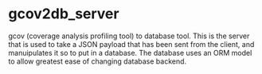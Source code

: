 # gcov2db_server
gcov (coverage analysis profiling tool) to database tool. This is the server that is used to take a JSON payload that has been sent from the client, and manuipulates it so to put in a database. The database uses an ORM model to allow greatest ease of changing database backend.
